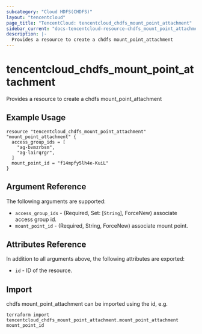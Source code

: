 ```yaml
---
subcategory: "Cloud HDFS(CHDFS)"
layout: "tencentcloud"
page_title: "TencentCloud: tencentcloud_chdfs_mount_point_attachment"
sidebar_current: "docs-tencentcloud-resource-chdfs_mount_point_attachment"
description: |-
  Provides a resource to create a chdfs mount_point_attachment
---
```


# tencentcloud_chdfs_mount_point_attachment

Provides a resource to create a chdfs mount_point_attachment

## Example Usage

```hcl
resource "tencentcloud_chdfs_mount_point_attachment" "mount_point_attachment" {
  access_group_ids = [
    "ag-bvmzrbsm",
    "ag-lairqrgr",
  ]
  mount_point_id = "f14mpfy5lh4e-KuiL"
}
```

## Argument Reference

The following arguments are supported:

* `access_group_ids` - (Required, Set: [`String`], ForceNew) associate access group id.
* `mount_point_id` - (Required, String, ForceNew) associate mount point.

## Attributes Reference

In addition to all arguments above, the following attributes are exported:

* `id` - ID of the resource.



## Import

chdfs mount_point_attachment can be imported using the id, e.g.

```
terraform import tencentcloud_chdfs_mount_point_attachment.mount_point_attachment mount_point_id
```

